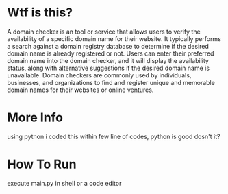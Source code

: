 # Wtf is this?
A domain checker is an tool or service that allows users to verify the availability of a specific domain name for their website. It typically performs a search against a domain registry database to determine if the desired domain name is already registered or not. Users can enter their preferred domain name into the domain checker, and it will display the availability status, along with alternative suggestions if the desired domain name is unavailable. Domain checkers are commonly used by individuals, businesses, and organizations to find and register unique and memorable domain names for their websites or online ventures.
# More Info
using python i coded this within few line of codes, python is good dosn't it? 
# How To Run
execute main.py in shell or a code editor
